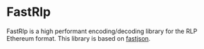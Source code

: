 
# FastRlp

FastRlp is a high performant encoding/decoding library for the RLP Ethereum format. This library is based on [fastjson](github.com/valyala/fastjson).
